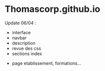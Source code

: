 # Thomascorp.github.io

Update 06/04 : 
+ interface
+ navbar
+ description
+ revue des css
+ sections index


- page etablissement, formations...
  
